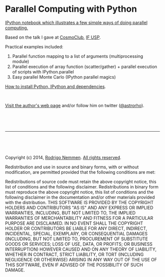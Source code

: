 Parallel Computing with Python
==============================

[IPython notebook which illustrates a few simple ways of doing parallel computing.](http://nbviewer.ipython.org/github/rsnemmen/parallel-python-tutorial/blob/master/Parallel%20Computing%20with%20Python%20public.ipynb) 

Based on the talk I gave at [CosmoClub](http://www.iag.usp.br/labcosmos/en/), [IF USP](http://portal.if.usp.br/ifusp/).

Practical examples included:

1. Parallel function mapping to a list of arguments (multiprocessing module)
2. Parallel execution of array function (scatter/gather) + parallel execution of scripts with IPython.parallel
3. Easy parallel Monte Carlo (IPython parallel magics)

[How to install Python, IPython and dependencies](http://astropython.blogspot.com.br/2014/10/python-installation-instructions.html).

&nbsp;

[Visit the author's web page](http://www.astro.iag.usp.br/~nemmen/) and/or follow him on twitter ([@astrorho](https://twitter.com/astrorho)).

&nbsp;

&nbsp;

---


&nbsp;

&nbsp;

Copyright (c) 2014, [Rodrigo Nemmen](http://rodrigonemmen.com).
[All rights reserved](http://opensource.org/licenses/BSD-2-Clause).

Redistribution and use in source and binary forms, with or without modification, are permitted provided that the following conditions are met:

Redistributions of source code must retain the above copyright notice, this list of conditions and the following disclaimer.
Redistributions in binary form must reproduce the above copyright notice, this list of conditions and the following disclaimer in the documentation and/or other materials provided with the distribution.
THIS SOFTWARE IS PROVIDED BY THE COPYRIGHT HOLDERS AND CONTRIBUTORS "AS IS" AND ANY EXPRESS OR IMPLIED WARRANTIES, INCLUDING, BUT NOT LIMITED TO, THE IMPLIED WARRANTIES OF MERCHANTABILITY AND FITNESS FOR A PARTICULAR PURPOSE ARE DISCLAIMED. IN NO EVENT SHALL THE COPYRIGHT HOLDER OR CONTRIBUTORS BE LIABLE FOR ANY DIRECT, INDIRECT, INCIDENTAL, SPECIAL, EXEMPLARY, OR CONSEQUENTIAL DAMAGES (INCLUDING, BUT NOT LIMITED TO, PROCUREMENT OF SUBSTITUTE GOODS OR SERVICES; LOSS OF USE, DATA, OR PROFITS; OR BUSINESS INTERRUPTION) HOWEVER CAUSED AND ON ANY THEORY OF LIABILITY, WHETHER IN CONTRACT, STRICT LIABILITY, OR TORT (INCLUDING NEGLIGENCE OR OTHERWISE) ARISING IN ANY WAY OUT OF THE USE OF THIS SOFTWARE, EVEN IF ADVISED OF THE POSSIBILITY OF SUCH DAMAGE.
